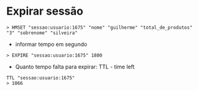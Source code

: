 # Expirar sessão

```
> HMSET "sessao:usuario:1675" "nome" "guilherme" "total_de_produtos" "3" "sobrenome" "silveira"
```

- informar tempo em segundo
```
> EXPIRE "sessao:usuario:1675" 1800
```

- Quanto tempo falta para expirar: TTL - time left

```
TTL "sessao:usuario:1675"
> 1066
```